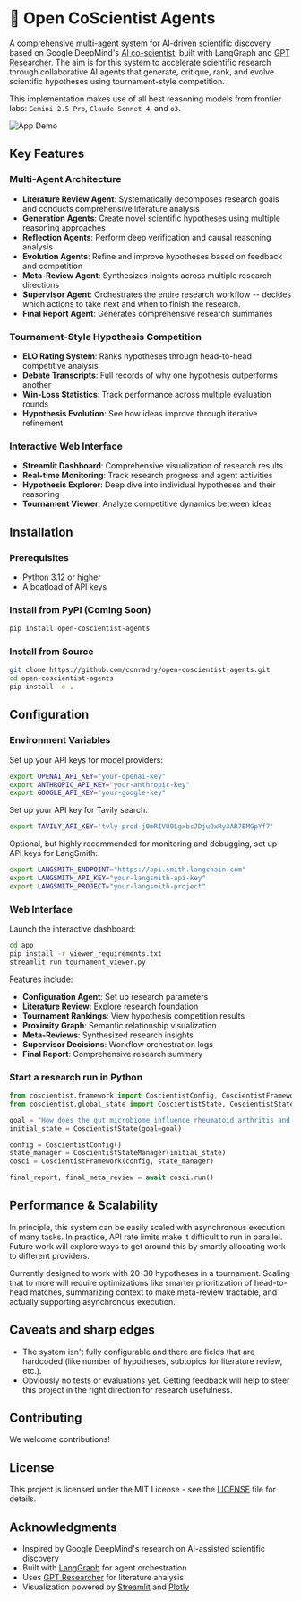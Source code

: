 # 🧪 Open CoScientist Agents

A comprehensive multi-agent system for AI-driven scientific discovery based on Google DeepMind's [AI co-scientist](https://arxiv.org/abs/2502.18864), built with LangGraph and [GPT Researcher](https://github.com/assafelovic/gpt-researcher). The aim is for this system to accelerate scientific research through collaborative AI agents that generate, critique, rank, and evolve scientific hypotheses using tournament-style competition.

This implementation makes use of all best reasoning models from frontier labs: `Gemini 2.5 Pro`, `Claude Sonnet 4`, and `o3`.

![App Demo](assets/app_demo.gif)

## Key Features

### Multi-Agent Architecture
- **Literature Review Agent**: Systematically decomposes research goals and conducts comprehensive literature analysis
- **Generation Agents**: Create novel scientific hypotheses using multiple reasoning approaches
- **Reflection Agents**: Perform deep verification and causal reasoning analysis
- **Evolution Agents**: Refine and improve hypotheses based on feedback and competition
- **Meta-Review Agent**: Synthesizes insights across multiple research directions
- **Supervisor Agent**: Orchestrates the entire research workflow -- decides which actions to take next and when to finish the research.
- **Final Report Agent**: Generates comprehensive research summaries

### Tournament-Style Hypothesis Competition
- **ELO Rating System**: Ranks hypotheses through head-to-head competitive analysis
- **Debate Transcripts**: Full records of why one hypothesis outperforms another
- **Win-Loss Statistics**: Track performance across multiple evaluation rounds
- **Hypothesis Evolution**: See how ideas improve through iterative refinement

### Interactive Web Interface
- **Streamlit Dashboard**: Comprehensive visualization of research results
- **Real-time Monitoring**: Track research progress and agent activities
- **Hypothesis Explorer**: Deep dive into individual hypotheses and their reasoning
- **Tournament Viewer**: Analyze competitive dynamics between ideas

## Installation

### Prerequisites
- Python 3.12 or higher
- A boatload of API keys

### Install from PyPI (Coming Soon)
```bash
pip install open-coscientist-agents
```

### Install from Source
```bash
git clone https://github.com/conradry/open-coscientist-agents.git
cd open-coscientist-agents
pip install -e .
```

## Configuration

### Environment Variables
Set up your API keys for model providers:
```bash
export OPENAI_API_KEY="your-openai-key"
export ANTHROPIC_API_KEY="your-anthropic-key"
export GOOGLE_API_KEY="your-google-key"
```

Set up your API key for Tavily search:
```bash
export TAVILY_API_KEY='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'
```

Optional, but highly recommended for monitoring and debugging, set up API keys for LangSmith:
```bash
export LANGSMITH_ENDPOINT="https://api.smith.langchain.com"
export LANGSMITH_API_KEY="your-langsmith-api-key"
export LANGSMITH_PROJECT="your-langsmith-project"
```

### Web Interface
Launch the interactive dashboard:
```bash
cd app
pip install -r viewer_requirements.txt
streamlit run tournament_viewer.py
```

Features include:
- **Configuration Agent**: Set up research parameters
- **Literature Review**: Explore research foundation
- **Tournament Rankings**: View hypothesis competition results
- **Proximity Graph**: Semantic relationship visualization
- **Meta-Reviews**: Synthesized research insights
- **Supervisor Decisions**: Workflow orchestration logs
- **Final Report**: Comprehensive research summary

### Start a research run in Python
```python
from coscientist.framework import CoscientistConfig, CoscientistFramework
from coscientist.global_state import CoscientistState, CoscientistStateManager

goal = "How does the gut microbiome influence rheumatoid arthritis and can probiotics help to mitigate symptoms? If so, which ones are promising?"
initial_state = CoscientistState(goal=goal)

config = CoscientistConfig()
state_manager = CoscientistStateManager(initial_state)
cosci = CoscientistFramework(config, state_manager)

final_report, final_meta_review = await cosci.run()
```

## Performance & Scalability

In principle, this system can be easily scaled with asynchronous execution of many tasks. In practice, API rate limits make it difficult to run in parallel. Future work will explore ways to get around this by smartly allocating work to different providers.

Currently designed to work with 20-30 hypotheses in a tournament. Scaling that to more will require optimizations like smarter prioritization of head-to-head matches, summarizing context to make meta-review tractable, and actually supporting asynchronous execution.


## Caveats and sharp edges

- The system isn't fully configurable and there are fields that are hardcoded (like number of hypotheses, subtopics for literature review, etc.).
- Obviously no tests or evaluations yet. Getting feedback will help to steer this project in the right direction for research usefulness.

## Contributing

We welcome contributions!

## License

This project is licensed under the MIT License - see the [LICENSE](LICENSE) file for details.

## Acknowledgments

- Inspired by Google DeepMind's research on AI-assisted scientific discovery
- Built with [LangGraph](https://github.com/langchain-ai/langgraph) for agent orchestration
- Uses [GPT Researcher](https://github.com/assafelovic/gpt-researcher) for literature analysis
- Visualization powered by [Streamlit](https://streamlit.io/) and [Plotly](https://plotly.com/)
